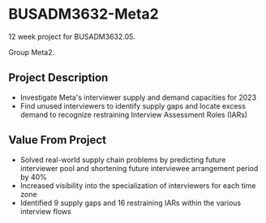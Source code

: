 # BUSADM3632-Meta2

12 week project for BUSADM3632.05.

Group Meta2.

## Project Description
- Investigate Meta's interviewer supply and demand capacities for 2023
- Find unused interviewers to identify supply gaps and locate excess demand to recognize restraining Interview Assessment Roles (IARs)

## Value From Project
- Solved real-world supply chain problems by predicting future interviewer pool and shortening future interviewee arrangement period by 40%
- Increased visibility into the specialization of interviewers for each time zone
- Identified 9 supply gaps and 16 restraining IARs within the various interview flows

